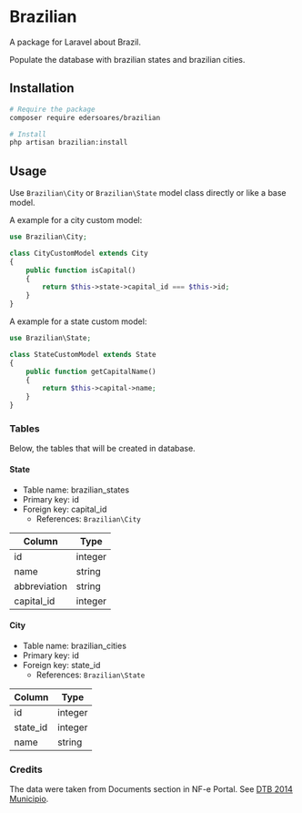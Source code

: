 # Brazilian

A package for Laravel about Brazil.

Populate the database with brazilian states and brazilian cities.

## Installation

````bash
# Require the package
composer require edersoares/brazilian

# Install
php artisan brazilian:install
````

## Usage

Use `Brazilian\City` or `Brazilian\State` model class directly or like a base model.

A example for a city custom model:

```php
use Brazilian\City;

class CityCustomModel extends City
{
    public function isCapital()
    {
        return $this->state->capital_id === $this->id;
    }
}
```

A example for a state custom model:

```php
use Brazilian\State;

class StateCustomModel extends State
{
    public function getCapitalName()
    {
        return $this->capital->name;
    }
}
```

### Tables

Below, the tables that will be created in database.

#### State

- Table name: brazilian_states
- Primary key: id
- Foreign key: capital_id
  - References: `Brazilian\City`

| Column       | Type    |
|--------------|---------|
| id           | integer |
| name         | string  |
| abbreviation | string  |
| capital_id   | integer |

#### City

- Table name: brazilian_cities
- Primary key: id
- Foreign key: state_id
  - References: `Brazilian\State`

| Column   | Type    |
|----------|---------|
| id       | integer |
| state_id | integer |
| name     | string  |

### Credits

The data were taken from Documents section in NF-e Portal. See [DTB 2014 Municipio](http://www.nfe.fazenda.gov.br/portal/listaConteudo.aspx?tipoConteudo=Iy/5Qol1YbE=).